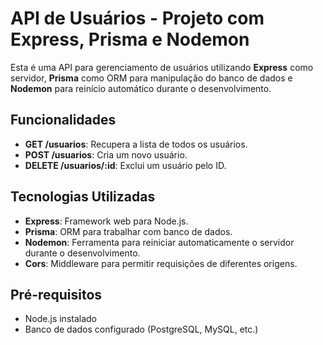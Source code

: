 # API de Usuários - Projeto com Express, Prisma e Nodemon

Esta é uma API para gerenciamento de usuários utilizando **Express** como servidor, **Prisma** como ORM para manipulação do banco de dados e **Nodemon** para reinício automático durante o desenvolvimento.

## Funcionalidades

- **GET /usuarios**: Recupera a lista de todos os usuários.
- **POST /usuarios**: Cria um novo usuário.
- **DELETE /usuarios/:id**: Exclui um usuário pelo ID.

## Tecnologias Utilizadas

- **Express**: Framework web para Node.js.
- **Prisma**: ORM para trabalhar com banco de dados.
- **Nodemon**: Ferramenta para reiniciar automaticamente o servidor durante o desenvolvimento.
- **Cors**: Middleware para permitir requisições de diferentes origens.

## Pré-requisitos

- Node.js instalado
- Banco de dados configurado (PostgreSQL, MySQL, etc.)



